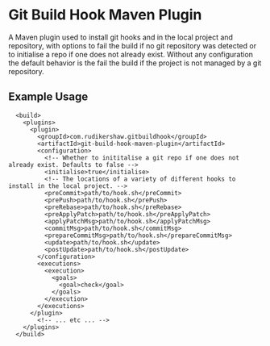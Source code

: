 # Git Build Hook Maven Plugin
A Maven plugin used to install git hooks and in the local project and repository, with options to fail the build if no git repository was detected or to initialise a repo if one does not already exist. Without any configuration the default behavior is the fail the build if the project is not managed by a git repository.

## Example Usage

```$xml
  <build>
    <plugins>
      <plugin>
        <groupId>com.rudikershaw.gitbuildhook</groupId>
        <artifactId>git-build-hook-maven-plugin</artifactId>
        <configuration>
          <!-- Whether to inititalise a git repo if one does not already exist. Defaults to false -->
          <initialise>true</initialise>
          <!-- The locations of a variety of different hooks to install in the local project. -->
          <preCommit>path/to/hook.sh</preCommit>
          <prePush>path/to/hook.sh</prePush>
          <preRebase>path/to/hook.sh</preRebase>
          <preApplyPatch>path/to/hook.sh</preApplyPatch>
          <applyPatchMsg>path/to/hook.sh</applyPatchMsg>
          <commitMsg>path/to/hook.sh</commitMsg>
          <prepareCommitMsg>path/to/hook.sh</prepareCommitMsg>
          <update>path/to/hook.sh</update>
          <postUpdate>path/to/hook.sh</postUpdate>
        </configuration>
        <executions>
          <execution>
            <goals>
              <goal>check</goal>
            </goals>
          </execution>
        </executions>
      </plugin>
        <!-- ... etc ... -->
    </plugins>
  </build>
```
